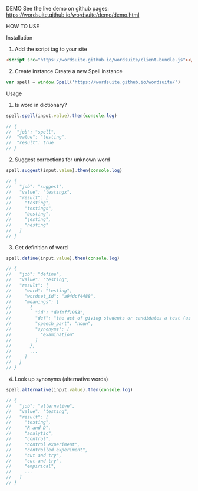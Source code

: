DEMO
See the live demo on github pages:
https://wordsuite.github.io/wordsuite/demo/demo.html

HOW TO USE

Installation
1) Add the script tag to your site
```html
<script src="https://wordsuite.github.io/wordsuite/client.bundle.js"></script>
```

2) Create instance
Create a new Spell instance
```js
var spell = window.Spell('https://wordsuite.github.io/wordsuite/')
```

Usage
1) Is word in dictionary?
```js
spell.spell(input.value).then(console.log)

// {
//  "job": "spell",
//  "value": "testing",
//  "result": true
// }
```

2) Suggest corrections for unknown word
```js
spell.suggest(input.value).then(console.log)

// {
//   "job": "suggest",
//   "value": "testingx",
//   "result": [
//     "testing",
//     "testings",
//     "besting",
//     "jesting",
//     "nesting"
//   ]
// }
```

3) Get definition of word
```js
spell.define(input.value).then(console.log)

// {
//   "job": "define",
//   "value": "testing",
//   "result": {
//     "word": "testing",
//     "wordset_id": "a94dcf4488",
//     "meanings": [
//       {
//         "id": "d0feff1953",
//         "def": "the act of giving students or candidates a test (as by questions) to determine what they know or have learned",
//         "speech_part": "noun",
//         "synonyms": [
//           "examination"
//         ]
//       },
//       ...
//     ]
//   }
// }
```

4) Look up synonyms (alternative words)
```js
spell.alternative(input.value).then(console.log)

// {
//   "job": "alternative",
//   "value": "testing",
//   "result": [
//     "testing",
//     "R and D",
//     "analytic",
//     "control",
//     "control experiment",
//     "controlled experiment",
//     "cut and try",
//     "cut-and-try",
//     "empirical",
//     ...
//   ]
// }
```
